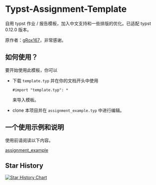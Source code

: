 # Typst-Assignment-Template

自用 typst 作业 / 报告模板，加入中文支持和一些排版的优化。已适配 typst 0.12.0 版本。

原作者：[gRox167](https://github.com/gRox167/typst-assignment-template)，非常感谢。

## 如何使用？

要开始使用此模板，你可以

+ 下载 `template.typ` 并在你的文档开头中使用
  
  ```typ
  #import "template.typ": *
  ```

  来导入模板。

+ clone 本项目并在 `assignment_example.typ` 中进行编辑。

## 一个使用示例和说明

使用前请阅读以下内容。

[assignment_example](assignment_example.pdf)

## Star History

<a href="https://star-history.com/#hongjr03/Typst-Assignment-Template&Date">
 <picture>
   <source media="(prefers-color-scheme: dark)" srcset="https://api.star-history.com/svg?repos=hongjr03/Typst-Assignment-Template&type=Date&theme=dark" />
   <source media="(prefers-color-scheme: light)" srcset="https://api.star-history.com/svg?repos=hongjr03/Typst-Assignment-Template&type=Date" />
   <img alt="Star History Chart" src="https://api.star-history.com/svg?repos=hongjr03/Typst-Assignment-Template&type=Date" />
 </picture>
</a>
